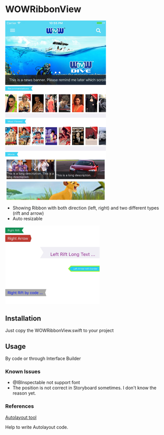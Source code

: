 # WOWRibbonView

<img src="screenshot2.jpg" width="320">

- Showing Ribbon with both direction (left, right) and two different types (rift and arrow) 
- Auto resizable

<img src="screenshot.jpg" width="300">

## Installation

Just copy the WOWRibbonView.swift to your project

## Usage

By code or through Interface Builder

### Known Issues

- @IBInspectable not support font
- The position is not correct in Storyboard sometimes. I don't know the reason yet.

### References

[Autolayout tool](https://autolayoutconstraints.com/)

Help to write Autolayout code.


